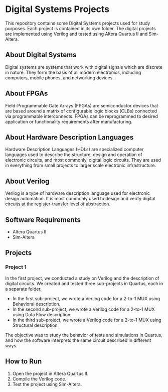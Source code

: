 # Digital Systems Projects

This repository contains some Digital Systems projects used for study purposes. Each project is contained in its own folder. The digital projects are implemented using Verilog and tested using Altera Quartus II and Sim-Altera.

## About Digital Systems

Digital systems are systems that work with digital signals which are discrete in nature. They form the basis of all modern electronics, including computers, mobile phones, and networking devices.

## About FPGAs

Field-Programmable Gate Arrays (FPGAs) are semiconductor devices that are based around a matrix of configurable logic blocks (CLBs) connected via programmable interconnects. FPGAs can be reprogrammed to desired application or functionality requirements after manufacturing.

## About Hardware Description Languages

Hardware Description Languages (HDLs) are specialized computer languages used to describe the structure, design and operation of electronic circuits, and most commonly, digital logic circuits. They are used in everything from small projects to larger scale electronic infrastructure.

## About Verilog

Verilog is a type of hardware description language used for electronic design automation. It is most commonly used to design and verify digital circuits at the register-transfer level of abstraction.

## Software Requirements

- Altera Quartus II
- Sim-Altera

## Projects

### Project 1

In the first project, we conducted a study on Verilog and the description of digital circuits. We created and tested three sub-projects in Quartus, each in a separate folder.

- In the first sub-project, we wrote a Verilog code for a 2-to-1 MUX using Behavioral description.
- In the second sub-project, we wrote a Verilog code for a 2-to-1 MUX using Data Flow description.
- In the third sub-project, we wrote a Verilog code for a 2-to-1 MUX using Structural description.

The objective was to study the behavior of tests and simulations in Quartus, and how the software interprets the same circuit described in different ways.

## How to Run

1. Open the project in Altera Quartus II.
2. Compile the Verilog code.
3. Test the project using Sim-Altera.